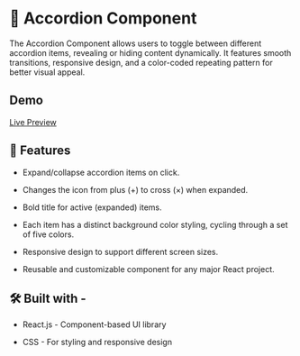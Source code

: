 # 📂 Accordion Component
The Accordion Component allows users to toggle between different accordion items, revealing or hiding content dynamically. It features smooth transitions, responsive design, and a color-coded repeating pattern for better visual appeal.


## Demo

[Live Preview](https://accordion-ui-component.netlify.app/)


## 🚀 Features

- Expand/collapse accordion items on click.

- Changes the icon from plus (+) to cross (×) when expanded.

- Bold title for active (expanded) items.

- Each item has a distinct background color styling, cycling through a set of five colors.
  
- Responsive design to support different screen sizes.

- Reusable and customizable component for any major React project.

## 🛠 Built with -

- React.js - Component-based UI library

- CSS - For styling and responsive design


